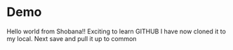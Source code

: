 # Demo

Hello world from Shobana!!
Exciting to learn GITHUB
I have now cloned it to my local.
Next save and pull it up to common
